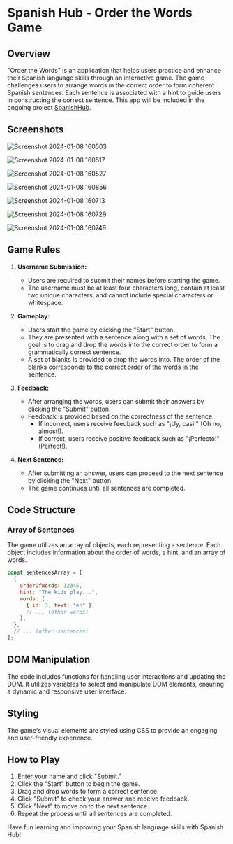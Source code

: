 # Spanish Hub - Order the Words Game

## Overview

"Order the Words" is an application that helps users practice and enhance their Spanish language skills through an interactive game. The game challenges users to arrange words in the correct order to form coherent Spanish sentences. Each sentence is associated with a hint to guide users in constructing the correct sentence. This app will be included in the ongoing project [SpanishHub](https://github.com/josecobi/SpanishHub).

## Screenshots
![Screenshot 2024-01-08 160503](https://github.com/josecobi/the-DOM-SBA/assets/58313777/8e0efe96-0d94-4198-a1b2-84fc24e60b2a)

![Screenshot 2024-01-08 160517](https://github.com/josecobi/the-DOM-SBA/assets/58313777/547f8854-4385-4f7b-8302-505ff711baee)

![Screenshot 2024-01-08 160527](https://github.com/josecobi/the-DOM-SBA/assets/58313777/e9b048b2-f628-48d2-855e-0b764e008f7a)

![Screenshot 2024-01-08 160856](https://github.com/josecobi/the-DOM-SBA/assets/58313777/33bd8f5f-1932-4443-9952-e226f4794546)

![Screenshot 2024-01-08 160713](https://github.com/josecobi/the-DOM-SBA/assets/58313777/3537030c-544c-4f9b-a831-b826919850cc)

![Screenshot 2024-01-08 160729](https://github.com/josecobi/the-DOM-SBA/assets/58313777/eb4bac7b-4d6d-49d9-9700-ec8e6b65e196)

![Screenshot 2024-01-08 160749](https://github.com/josecobi/the-DOM-SBA/assets/58313777/c7f9be8c-8d42-43fa-85ba-26b870f6bdf9)

## Game Rules

1. **Username Submission:**
   - Users are required to submit their names before starting the game.
   - The username must be at least four characters long, contain at least two unique characters, and cannot include special characters or whitespace.

2. **Gameplay:**
   - Users start the game by clicking the "Start" button.
   - They are presented with a sentence along with a set of words. The goal is to drag and drop the words into the correct order to form a grammatically correct sentence.
   - A set of blanks is provided to drop the words into. The order of the blanks corresponds to the correct order of the words in the sentence.

3. **Feedback:**
   - After arranging the words, users can submit their answers by clicking the "Submit" button.
   - Feedback is provided based on the correctness of the sentence:
     - If incorrect, users receive feedback such as "¡Uy, casi!" (Oh no, almost!).
     - If correct, users receive positive feedback such as "¡Perfecto!" (Perfect!).

4. **Next Sentence:**
   - After submitting an answer, users can proceed to the next sentence by clicking the "Next" button.
   - The game continues until all sentences are completed.

## Code Structure

### Array of Sentences

The game utilizes an array of objects, each representing a sentence. Each object includes information about the order of words, a hint, and an array of words.

```javascript
const sentencesArray = [
  {
    orderOfWords: 12345,
    hint: "The kids play...",
    words: [
      { id: 3, text: "en" },
      // ... (other words)
    ],
  },
  // ... (other sentences)
];
```

## DOM Manipulation

The code includes functions for handling user interactions and updating the DOM. It utilizes variables to select and manipulate DOM elements, ensuring a dynamic and responsive user interface.

## Styling

The game's visual elements are styled using CSS to provide an engaging and user-friendly experience.

## How to Play

1. Enter your name and click "Submit."
2. Click the "Start" button to begin the game.
3. Drag and drop words to form a correct sentence.
4. Click "Submit" to check your answer and receive feedback.
5. Click "Next" to move on to the next sentence.
6. Repeat the process until all sentences are completed.

Have fun learning and improving your Spanish language skills with Spanish Hub!

